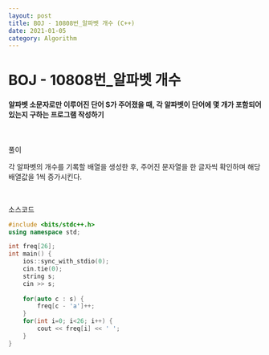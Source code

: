 ```yaml
---
layout: post
title: BOJ - 10808번_알파벳 개수 (C++)
date: 2021-01-05
category: Algorithm
---
```


# BOJ - 10808번_알파벳 개수

#### 알파벳 소문자로만 이루어진 단어 S가 주어졌을 때, 각 알파벳이 단어에 몇 개가 포함되어 있는지 구하는 프로그램 작성하기

<br/>

풀이

각 알파벳의 개수를 기록할 배열을 생성한 후, 주어진 문자열을 한 글자씩 확인하며 해당 배열값을 1씩 증가시킨다.

<br/>

소스코드

```c++
#include <bits/stdc++.h>
using namespace std;

int freq[26];
int main() {
	ios::sync_with_stdio(0);
	cin.tie(0);
    string s;
	cin >> s;
	
	for(auto c : s) {
		freq[c - 'a']++;
	}
	for(int i=0; i<26; i++) {
		cout << freq[i] << ' ';
	}
}
```

